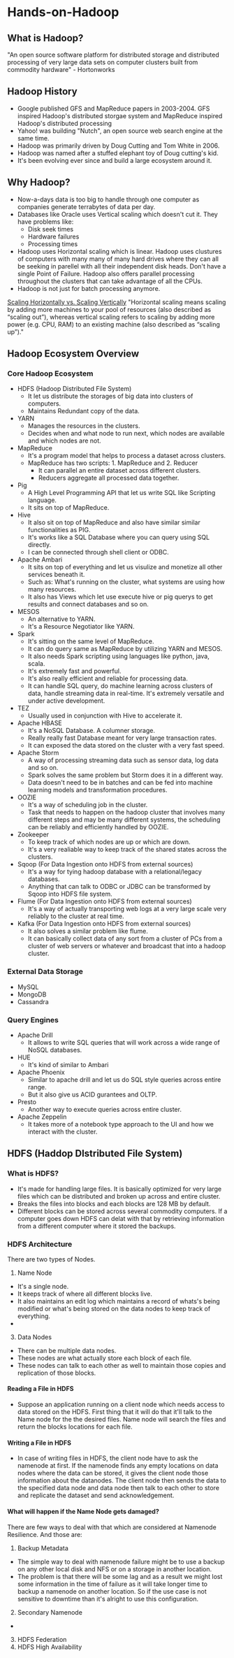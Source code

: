 # Hands-on-Hadoop

## What is Hadoop?
"An open source software platform for distributed storage and distributed processing of very large data sets on computer clusters built from commodity hardware" - Hortonworks

## Hadoop History 
- Google published GFS and MapReduce papers in 2003-2004. GFS inspired Hadoop's distributed storgae system and MapReduce inspired Hadoop's distributed processing
- Yahoo! was building "Nutch", an open source web search engine at the same time.
- Hadoop was primarily driven by Doug Cutting and Tom White in 2006. 
- Hadoop was named after a stuffed elephant toy of Doug cutting's kid.
- It's been evolving ever since and build a large ecosystem around it. 

## Why Hadoop?
- Now-a-days data is too big to handle through one computer as companies generate terrabytes of data per day.
- Databases like Oracle uses Vertical scaling which doesn't cut it. They have problems like:
  - Disk seek times
  - Hardware failures
  - Processing times 
- Hadoop uses Horizontal scaling which is linear. Hadoop uses clustures of computers with many many of many hard drives where they can all be seeking in parellel with all their independent disk heads. Don't have a single Point of Failure. Hadoop also offers parallel processing throughout the clusters that can take advantage of all the CPUs. 
- Hadoop is not just for batch processing anymore.

<a href="https://www.section.io/blog/scaling-horizontally-vs-vertically/">Scaling Horizontally vs. Scaling Vertically</a>
"Horizontal scaling means scaling by adding more machines to your pool of resources (also described as “scaling out”), whereas vertical scaling refers to scaling by adding more power (e.g. CPU, RAM) to an existing machine (also described as “scaling up”)."

## Hadoop Ecosystem Overview
### Core Hadoop Ecosystem
- HDFS (Hadoop Distributed File System) 
  - It let us distribute the storages of big data into clusters of computers. 
  - Maintains Redundant copy of the data.
- YARN 
  - Manages the resources in the clusters.
  - Decides when and what node to run next, which nodes are available and which nodes are not.
- MapReduce
  - It's a program model that helps to process a dataset across clusters.
  - MapReduce has two scripts: 1. MapReduce and 2. Reducer
    - It can parallel an entire dataset across different clusters.
    - Reducers aggregate all processed data together.
- Pig 
  - A High Level Programming API that let us write SQL like Scripting language.
  - It sits on top of MapReduce.
- Hive
  - It also sit on top of MapReduce and also have similar similar functionalities as PIG.
  - It's works like a SQL Database where you can query using SQL directly. 
  - I can be connected through shell client or ODBC.
- Apache Ambari
  - It sits on top of everything and let us visulize and monetize all other services beneath it.
  - Such as: What's running on the cluster, what systems are using how many resources.
  - It also has Views which let use execute hive or pig querys to get results and connect databases and so on.
- MESOS
  - An alternative to YARN.
  - It's a Resource Negotiator like YARN.
- Spark
  - It's sitting on the same level of MapReduce.
  - It can do query same as MapReduce by utilizing YARN and MESOS.
  - It also needs Spark scripting using languages like python, java, scala.
  - It's extremely fast and powerful.
  - It's also really efficient and reliable for processing data.
  - It can handle SQL query, do machine learning across clusters of data, handle streaming data in real-time. It's extremely versatile and under active development.
- TEZ
  - Usually used in conjunction with Hive to accelerate it.
- Apache HBASE
  - It's a NoSQL Database. A columner storage.
  - Really really fast Database meant for very large transaction rates.
  - It can exposed the data stored on the cluster with a very fast speed.
- Apache Storm 
  - A way of processing streaming data such as sensor data, log data and so on.
  - Spark solves the same problem but Storm does it in a different way.
  - Data doesn't need to be in batches and can be fed into machine learning models and transformation procedures.
- OOZIE
  - It's a way of scheduling job in the cluster.
  - Task that needs to happen on the hadoop cluster that involves many different steps and may be many different systems, the scheduling can be reliably and efficiently handled by OOZIE.
- Zookeeper
  - To keep track of which nodes are up or which are down.
  - It's a very realiable way to keep track of the shared states across the clusters.
- Sqoop (For Data Ingestion onto HDFS from external sources)
  -  It's a way for tying hadoop database with a relational/legacy databases.
  -  Anything that can talk to ODBC or JDBC can be transformed by Sqoop into HDFS file system.
- Flume (For Data Ingestion onto HDFS from external sources)
  - It's a way of actually transporting web logs at a very large scale very reliably to the cluster at real time.
- Kafka (For Data Ingestion onto HDFS from external sources)
  - It also solves a similar problem like flume.
  - It can basically collect data of any sort from a cluster of PCs from a cluster of web servers or whatever and broadcast that into a hadoop cluster.

### External Data Storage
- MySQL
- MongoDB
- Cassandra

### Query Engines
- Apache Drill
  - It allows to write SQL queries that will work across a wide range of NoSQL databases.
- HUE
  - It's kind of similar to Ambari 
- Apache Phoenix
  - Similar to apache drill and let us do SQL style queries across entire range.
  - But it also give us ACID gurantees and OLTP.
- Presto 
  - Another way to execute queries across entire cluster. 
- Apache Zeppelin
  - It takes more of a notebook type approach to the UI and how we interact with the cluster.
  
  
## HDFS (Haddop DIstributed File System)
### What is HDFS?
  - It's made for handling large files. It is basically optimized for very large files which can be distributed and broken up across and entire cluster.
  - Breaks the files into blocks and each blocks are 128 MB by default. 
  - Different blocks can be stored across several commodity computers. If a computer goes down HDFS can delat with that by retrieving information from a different computer where it stored the backups.

### HDFS Architecture
There are two types of Nodes.
1. Name Node 
  - It's a single node.
  - It keeps track of where all different blocks live. 
  - It also maintains an edit log which maintains a record of whats's being modified or what's being stored on the data nodes to keep track of everything.
  - 
3. Data Nodes
  - There can be multiple data nodes.
  - These nodes are what actually store each block of each file. 
  - These nodes can talk to each other as well to maintain those copies and replication of those blocks.

#### Reading a File in HDFS
- Suppose an application running on a client node which needs access to data stored on the HDFS. First thing that it will do that it'll talk to the Name node for the the desired files. Name node will search the files and return the blocks locations for each file.

#### Writing a File in HDFS
- In case of writing files in HDFS, the client node have to ask the namenode at first. If the namenode finds any empty locations on data nodes where the data can be stored, it gives the client node those information about the datanodes. The client node then sends the data to the specified data node and data node then talk to each other to store and replicate the dataset and send acknowledgement.

#### What will happen if the Name Node gets damaged?
There are few ways to deal with that which are considered at Namenode Resilience. And those are:
1. Backup Metadata
  - The simple way to deal with namenode failure might be to use a backup on any other local disk and NFS or on a storage in another location.
  - The problem is that there will be some lag and as a result we might lost some information in the time of failure as it will take longer time to backup a namenode on another location. So if the use case is not sensitive to downtime than it's alright to use this configuration.
2. Secondary Namenode
  - 
3. HDFS Federation
5. HDFS High Availability


